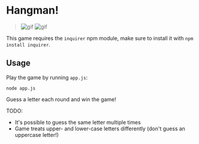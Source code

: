 # Hangman!

> ![gif](https://j.gifs.com/VmlXnz.gif)
> ![gif](https://j.gifs.com/BgQw9Q.gif)


This game requires the `inquirer` npm module, make sure to install it with `npm install inquirer`.

## Usage

Play the game by running `app.js`:

`node app.js`

Guess a letter each round and win the game!

TODO:
 * It's possible to guess the same letter multiple times
 * Game treats upper- and lower-case letters differently (don't guess an uppercase letter!)
